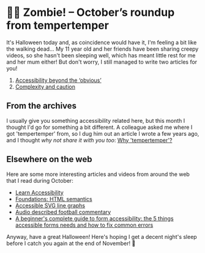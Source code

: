 # 🧟‍♂️ Zombie! – October’s roundup from tempertemper

It's Halloween today and, as coincidence would have it, I'm feeling a bit like the walking dead… My 11 year old and her friends have been sharing creepy videos, so she hasn't been sleeping well, which has meant little rest for me and her mum either! But don't worry, I still managed to write two articles for you!

1. [Accessibility beyond the ‘obvious’](https://www.tempertemper.net/blog/accessibility-beyond-the-obvious)
2. [Complexity and caution](https://www.tempertemper.net/blog/complexity-and-caution)


## From the archives

I usually give you something accessibility related here, but this month I thought I'd go for something a bit different. A colleague asked me where I got 'tempertemper' from, so I dug him out an article I wrote a few years ago, and I thought <i>why not share it with you too</i>: [Why 'tempertemper'?](https://www.tempertemper.net/blog/why-tempertemper)


## Elsewhere on the web

Here are some more interesting articles and videos from around the web that I read during October:

- [Learn Accessibility](https://web.dev/learn/accessibility/)
- [Foundations: HTML semantics](https://tetralogical.com/blog/2022/10/05/foundations-html-semantics/)
- [Accessible SVG line graphs](https://tink.uk/accessible-svg-line-graphs/)
- [Audio described football commentary](https://twitter.com/ADNewcastle/status/1586327976995692546)
- [A beginner's complete guide to form accessibility: the 5 things accessible forms needs and how to fix common errors](https://blog.pope.tech/2022/10/03/a-beginners-complete-guide-to-form-accessibility-the-5-things-accessible-forms-needs-and-how-to-fix-common-errors/)

Anyway, have a great Halloween! Here's hoping I get a decent night's sleep before I catch you again at the end of November! 🥱
